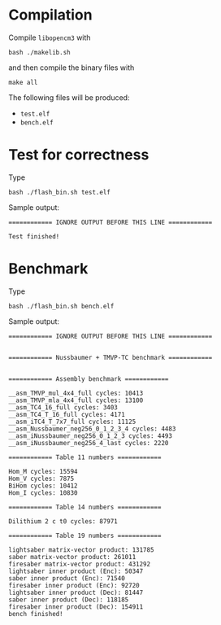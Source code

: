
# Compilation

Compile `libopencm3` with
```
bash ./makelib.sh
```
and then compile the binary files with
```
make all
```
The following files will be produced:
- `test.elf`
- `bench.elf`

# Test for correctness

Type
```
bash ./flash_bin.sh test.elf
```

Sample output:
```
============ IGNORE OUTPUT BEFORE THIS LINE ============

Test finished!
```

# Benchmark

Type
```
bash ./flash_bin.sh bench.elf
```

Sample output:
```
============ IGNORE OUTPUT BEFORE THIS LINE ============


============ Nussbaumer + TMVP-TC benchmark ============


============ Assembly benchmark ============

__asm_TMVP_mul_4x4_full cycles: 10413
__asm_TMVP_mla_4x4_full cycles: 13100
__asm_TC4_16_full cycles: 3403
__asm_TC4_T_16_full cycles: 4171
__asm_iTC4_T_7x7_full cycles: 11125
__asm_Nussbaumer_neg256_0_1_2_3_4 cycles: 4483
__asm_iNussbaumer_neg256_0_1_2_3 cycles: 4493
__asm_iNussbaumer_neg256_4_last cycles: 2220

============ Table 11 numbers ============

Hom_M cycles: 15594
Hom_V cycles: 7875
BiHom cycles: 10412
Hom_I cycles: 10830

============ Table 14 numbers ============

Dilithium 2 c t0 cycles: 87971

============ Table 19 numbers ============

lightsaber matrix-vector product: 131785
saber matrix-vector product: 261011
firesaber matrix-vector product: 431292
lightsaber inner product (Enc): 50347
saber inner product (Enc): 71540
firesaber inner product (Enc): 92720
lightsaber inner product (Dec): 81447
saber inner product (Dec): 118185
firesaber inner product (Dec): 154911
bench finished!
```



